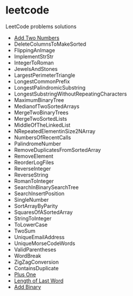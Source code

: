 # leetcode
LeetCode problems solutions

- [Add Two Numbers](https://leetcode.com/problems/add-two-numbers/)
- DeleteColumnsToMakeSorted
- FlippingAnImage
- ImplementStrStr
- IntegerToRoman
- JewelsAndStones
- LargestPerimeterTriangle
- LongestCommonPrefix
- LongestPalindromicSubstring
- LongestSubstringWithoutRepeatingCharacters
- MaximumBinaryTree
- MedianofTwoSortedArrays
- MergeTwoBinaryTrees
- MergeTwoSortedLists
- MiddleOfTheLinkedList
- NRepeatedElementinSize2NArray
- NumbersOfRecentCalls
- PalindromeNumber
- RemoveDuplicatesFromSortedArray
- RemoveElement
- ReorderLogFiles
- ReverseInteger
- ReverseString
- RomanToInteger
- SearchInBinarySearchTree
- SearchInsertPosition
- SingleNumber
- SortArrayByParity
- SquaresOfASortedArray
- StringToInteger
- ToLowerCase
- TwoSum
- UniqueEmailAddress
- UniqueMorseCodeWords
- ValidParentheses
- WordBreak
- ZigZagConversion
- ContainsDuplicate
- [Plus One](https://leetcode.com/problems/plus-one/)
- [Length of Last Word](https://leetcode.com/problems/length-of-last-word/)
- [Add Binary](https://leetcode.com/problems/add-binary/)

